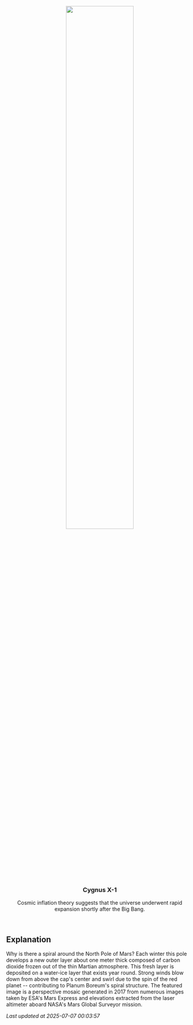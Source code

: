 <p align='center'>
    <img src='https://apod.nasa.gov/apod/image/2507/MarsNorthPole_MarsExpress_960.jpg' width='60%' />
    <h3 align="center">Cygnus X-1</h3>
    <p align="center">Cosmic inflation theory suggests that the universe underwent rapid expansion shortly after the Big Bang.</p>
</p>
<br/>

Explanation
--
Why is there a spiral around the North Pole of Mars?  Each winter this pole develops a new outer layer about one meter thick composed of carbon dioxide frozen out of the thin Martian atmosphere.  This fresh layer is deposited on a water-ice layer that exists year round.  Strong winds blow down from above the cap's center and swirl due to the spin of the red planet -- contributing to Planum Boreum's spiral structure.  The featured image is a perspective mosaic generated in 2017 from numerous images taken by ESA's Mars Express and elevations extracted from the laser altimeter aboard NASA's Mars Global Surveyor mission.


*Last updated at 2025-07-07 00:03:57*
